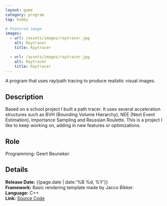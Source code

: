 ```yaml
---
layout: game
category: program
tag: hobby

# Featured image
images:
  - url: /assets/images/raytracer.jpg
    alt: Raytracer
    title: Raytracer

  - url: /assets/images/raytracer.jpg
    alt: Raytracer
    title: Raytracer
---
```


A program that uses ray/path tracing to produce realistic visual images.
<!--content-->

## Description
Based on a school project I built a path tracer. It uses several acceleration structures such as BVH (Bounding Volume Hierarchy), NEE (Next Event Estimation), Importance Sampling and Reussian Roulette. This is a project I like to keep working on, adding in new features or optimizations. 

## Role
Programming: Geert Beuneker.  

## Details
**Release Date:** {{page.date | date:'%B %d, %Y'}}  
**Framework:** Basic rendering template made by Jacco Bikker.  
**Language:** C++  
**Link:** [Source Code](https://gitlab.com/GBeuneker/RayTracer/-/archive/master/RayTracer-master.zip)  
